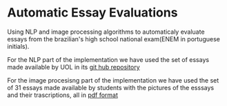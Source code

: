 # Automatic Essay Evaluations

Using NLP and image processing algorithms to automaticaly evaluate essays from the brazilian's high school national exam(ENEM in portuguese initials).

For the NLP part of the implementation we have used the set of essays made available by UOL in its [git hub repository](https://github.com/gpassero/uol-redacoes-xml)

For the image procesisng part of the implementation we have used the set of 31 essays made available by students with the pictures of the esssays and their trascriptions, all in [pdf format](https://vestibular.brasilescola.uol.com.br/enem/enem-2018-estudantes-criam-apostila-com-31-redacoes-nota-1000/345098.html)


